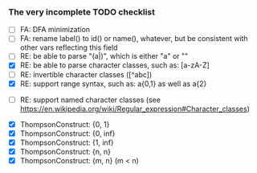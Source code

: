 ### The very incomplete TODO checklist

* [ ] FA: DFA minimization
* [ ] FA: rename label() to id() or name(), whatever, but be consistent with other vars reflecting this field
* [ ] RE: be able to parse "(a|)", which is either "a" or ""
* [x] RE: be able to parse character classes, such as: [a-zA-Z]
* [ ] RE: invertible character classes ([^abc])
* [x] RE: support range syntax, such as: a{0,1} as well as a{2}
- [ ] RE: support named character classes (see https://en.wikipedia.org/wiki/Regular_expression#Character_classes)
* [x] ThompsonConstruct: {0, 1}
* [x] ThompsonConstruct: {0, inf}
* [x] ThompsonConstruct: {1, inf}
* [x] ThompsonConstruct: {n, n}
* [x] ThompsonConstruct: {m, n} (m < n)
